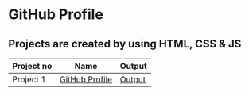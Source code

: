 # GitHub Profile

## Projects are created by using HTML, CSS & JS 
| Project no  | Name | Output |
| ------------- | ------------- | ------------- |
| Project 1  | [GitHub Profile](https://github.com/Suppiriya/Develop-tools-projects/tree/main/Expanding-cards) | [Output](https://www.youtube.com/watch?v=hjpS6847UiU) |
